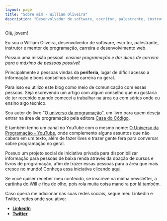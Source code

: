 ```yaml
---
layout: page
title: "Sobre mim - William Oliveira"
description: "Desenvolvedor de software, escritor, palestrante, instrutor e mentor de programação, carreira e desenvolvimento web e tem mais."
---
```


Olá, jovem!

Eu sou o William Oliveira, desenvolvedor de software, escritor, palestrante, instrutor e mentor de programação, carreira e desenvolvimento web.

Possuo uma missão pessoal: *ensinar programação e dar dicas de carreira para o máximo de pessoas possível*!

Principalmente a pessoas vindas da **periferia**, lugar de difícil acesso a informação e bons conselhos sobre carreira no geral.

Para isso eu utilizo este blog como meio de comunicação com essas pessoas. Seja escrevendo um artigo com algum conselho que eu gostaria de ter recebido quando comecei a trabalhar na área ou com séries onde eu ensino algo técnico.

Sou autor do livro "[O universo da programação](https://bit.ly/universo-da-programacao)", um livro para quem deseja entrar na área de programação pela editora [Casa do Código](https://casadocodigo.com.br).

E também tenho um canal no YouTube com o mesmo nome: [O Universo da Programação - YouTube](https://www.youtube.com/channel/UCWrqsnPLl6aRX0ECUmPaZEw), onde complemento alguns assuntos que não cabem em um texto, além de fazer lives e trazer gente fera para conversar sobre programação no geral.

Possuo um projeto social de iniciativa privada para disponibilizar informação para pessoas de baixa renda através da doação de cursos e livros de programação, afim de trazer essas pessoas para a área que mais cresce no mundo! Conheça essa iniciativa clicando [aqui](/devolvendo-para-a-comunidade/).

Se você quiser receber meu conteúdo, se inscreve na minha newsletter, a [cartinha do Will](/newsletter) e fica de olho, pois rola muita coisa maneira por lá também.

Caso queira me adicionar nas suas redes sociais, segue meu LinkedIn e Twitter, redes onde sou ativo:

- [**LinkedIn**](https://www.linkedin.com/in/william-oliveira/)
- [**Twitter**](https://twitter.com/w_oliveiras)
